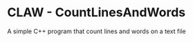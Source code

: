 CLAW - CountLinesAndWords
==================

A simple C++ program that count lines and words on a text file

